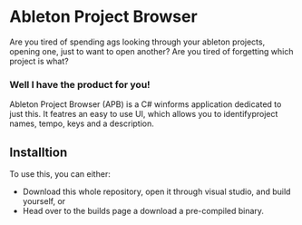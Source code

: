 # Ableton Project Browser

Are you tired of spending ags looking through your ableton projects, opening one, just to want to open another? Are you tired of forgetting which project is what?

### Well I have the product for you!
Ableton Project Browser (APB) is a C# winforms application dedicated to just this. It featres an easy to use UI, which allows you to identifyproject names, tempo, keys and a description.

## Installtion
To use this, you can either:
* Download this whole repository, open it through visual studio, and build yourself, or
* Head over to the builds page a download a pre-compiled binary.
